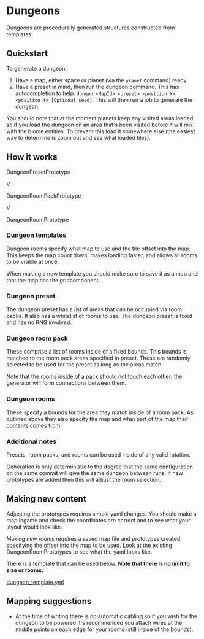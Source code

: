 # Dungeons

Dungeons are procedurally generated structures constructed from templates.

## Quickstart

To generate a dungeon:
1. Have a map, either space or planet (via the `planet` command) ready
2. Have a preset in mind, then run the dungeon command. This has autocompletion to help. `dungen <MapId> <preset> <position X> <position Y> [Optional seed]`. This will then run a job to generate the dungeon.

You should note that at the moment planets keep any visited areas loaded so if you load the dungeon on an area that's been visited before it will mix with the biome entities. To prevent this load it somewhere else (the easiest way to determine is zoom out and see what loaded tiles).

## How it works
DungeonPresetPrototype

V

DungeonRoomPackPrototype

V

DungeonRoomPrototype

### Dungeon templates
Dungeon rooms specify what map to use and the tile offset into the map. This keeps the map count down, makes loading faster, and allows all rooms to be visible at once.

When making a new template you should make sure to save it as a map and that the map has the gridcomponent.

### Dungeon preset
The dungeon preset has a list of areas that can be occupied via room packs. It also has a whitelist of rooms to use.
The dungeon preset is fixed and has no RNG involved.

### Dungeon room pack
These comprise a list of rooms inside of a fixed bounds. This bounds is matched to the room pack areas specified in preset.
These are randomly selected to be used for the preset as long as the areas match.

Note that the rooms inside of a pack should not touch each other; the generator will form connections between them.

### Dungeon rooms
These specify a bounds for the area they match inside of a room pack.
As outlined above they also specify the map and what part of the map their contents comes from.

### Additional notes
Presets, room packs, and rooms can be used inside of any valid rotation.

Generation is only deterministic to the degree that the same configuration on the same commit will give the same dungeon between runs. If new prototypes are added then this will adjust the room selection.

## Making new content
Adjusting the prototypes requires simple yaml changes. You should make a map ingame and check the coordinates are correct and to see what your layout would look like.

Making new rooms requires a saved map file and prototypes created specifying the offset into the map to be used. Look at the existing DungeonRoomPrototypes to see what the yaml looks like.

There is a template that can be used below. **Note that there is no limit to size or rooms.**

[dungeon_template.yml](../assets/yml/dungeon_template.yml)

## Mapping suggestions

* At the time of writing there is no automatic cabling so if you wish for the dungeon to be powered it's recommended you attach wires at the middle points on each edge for your rooms (still inside of the bounds).


